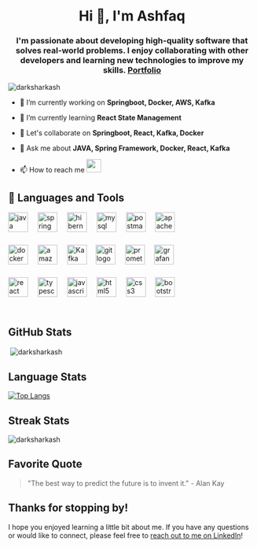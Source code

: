 <!---
DarkSharkAsh/DarkSharkAsh is a ✨ special ✨ repository because its `README.md` (this file) appears on your GitHub profile.
You can click the Preview link to take a look at your changes.
- 🌱 I’m currently learning ...
- 💞️ I’m looking to collaborate on ...
> ![DarkSharkAsh's GitHub stats](https://github-readme-stats.vercel.app/api?username=DarkSharkAsh&&count_private=true&show_icons=true&theme=dark)
--->
 
<h1 align="center">Hi 👋, I'm Ashfaq</h1>
<h3 align="center">I'm passionate about developing high-quality software that solves real-world problems. I enjoy collaborating with other developers and learning new technologies to improve my skills.<strong> <a href='https://ashfaq-portfolio-1.netlify.app' target='_blank'>Portfolio</a> </strong></h3>

<p align="left"> <img src="https://komarev.com/ghpvc/?username=darksharkash&label=Profile%20views&color=0e75b6&style=flat" alt="darksharkash" /> </p>

- 🔭 I’m currently working on **Springboot, Docker, AWS, Kafka**

- 🌱 I’m currently learning **React State Management**

- 👯 Let's collaborate on **Springboot, React, Kafka, Docker**

- 💬 Ask me about **JAVA, Spring Framework, Docker, React, Kafka**

- 📫 How to reach me   <a href="https://www.linkedin.com/in/b-s-mohammed-ashfaq-519860225/"> <img src="https://cdn2.iconfinder.com/data/icons/metro-uinvert-dock/256/Linked_in_alt.png" width="30" height="27"></a>




## 🧰 Languages and Tools  
<div align="left">
  <img src="https://cdn.jsdelivr.net/gh/devicons/devicon/icons/java/java-original.svg" height="40" alt="java logo"  />
  <img width="12" />
  <img src="https://cdn.jsdelivr.net/gh/devicons/devicon/icons/spring/spring-original.svg" height="40" alt="spring logo"  />
  <img width="12" />
  <img src="https://skillicons.dev/icons?i=hibernate" height="40" alt="hibernate logo"  />
  <img width="12" />
  <img src="https://cdn.jsdelivr.net/gh/devicons/devicon/icons/mysql/mysql-original.svg" height="40" alt="mysql logo"  />
  <img width="12" />
  <img src="https://skillicons.dev/icons?i=postman" height="40" alt="postman logo"  />
  <img width="12" />
  <img src="https://cdn.simpleicons.org/apachemaven/C71A36" height="40" alt="apachemaven logo"  />
</div>

###

<div align="left">
  <img src="https://cdn.jsdelivr.net/gh/devicons/devicon/icons/docker/docker-original.svg" height="40" alt="docker logo"  />
  <img width="12" />
  <img src="https://skillicons.dev/icons?i=aws" height="40" alt="amazonwebservices logo"  />
  <img width="12" />
 <img src="https://aerospike.com/wp-content/uploads/2022/04/Kafka-logo-white.png" alt="Kafka" height="40"  />
<!--  https://aerospike.com/wp-content/uploads/2022/04/Kafka-logo-white.png -->
   <img width="10" />
  <img src="https://cdn.simpleicons.org/git/F05032" height="40" alt="git logo"  />
  <img width="12" />
  <img src="https://cdn.jsdelivr.net/gh/devicons/devicon/icons/prometheus/prometheus-original.svg" height="40" alt="prometheus logo"  />
  <img width="12" />
  <img src="https://cdn.jsdelivr.net/gh/devicons/devicon/icons/grafana/grafana-original.svg" height="40" alt="grafana logo"  />
</div>

###

<div align="left">
  <img src="https://cdn.jsdelivr.net/gh/devicons/devicon/icons/react/react-original.svg" height="40" alt="react logo"  />
  <img width="12" />
  <img src="https://cdn.jsdelivr.net/gh/devicons/devicon/icons/typescript/typescript-original.svg" height="40" alt="typescript logo"  />
  <img width="12" />
  <img src="https://cdn.jsdelivr.net/gh/devicons/devicon/icons/javascript/javascript-original.svg" height="40" alt="javascript logo"  />
  <img width="12" />
  <img src="https://cdn.jsdelivr.net/gh/devicons/devicon/icons/html5/html5-original.svg" height="40" alt="html5 logo"  />
  <img width="12" />
  <img src="https://cdn.jsdelivr.net/gh/devicons/devicon/icons/css3/css3-original.svg" height="40" alt="css3 logo"  />
  <img width="12" />
  <img src="https://cdn.jsdelivr.net/gh/devicons/devicon/icons/bootstrap/bootstrap-original.svg" height="40" alt="bootstrap logo"  />
</div>

<br/> 


<h1 dir="auto"></h1>

## GitHub Stats

<p>&nbsp;<img align="center" src="https://github-readme-stats.vercel.app/api?username=ashfaqbs&show_icons=true&locale=en" alt="darksharkash" /></p>

## Language Stats
[![Top Langs](https://github-readme-stats.vercel.app/api/top-langs/?username=Ashfaqbs&layout=compact)](https://github.com/DarkSharkAsh/github-readme-stats)

## Streak Stats
<p><img align="center" src="https://github-readme-streak-stats.herokuapp.com/?user=ashfaqbs&" alt="darksharkash" /></p>

## Favorite Quote

> "The best way to predict the future is to invent it." - Alan Kay

## Thanks for stopping by!

I hope you enjoyed learning a little bit about me. If you have any questions or would like to connect, please feel free to [reach out to me on LinkedIn](https://www.linkedin.com/in/b-s-mohammed-ashfaq-519860225/)!


<!-- ![Snake animation](https://github.com/Ashfaqbs/Ashfaqbs/blob/output/github-contribution-grid-snake.svg) -->
###


